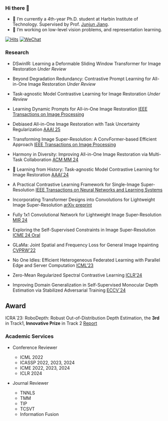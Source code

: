 
### Hi there 👋
- 🏫 I’m currently a 4th-year Ph.D. student at Harbin Institute of Technology. Supervised by Prof. [Junjun Jiang](http://homepage.hit.edu.cn/jiangjunjun).
- 📔 I’m working on low-level vision problems, and representation learning.

[![Hits](https://hits.sh/github.com/Aitical/Aitical.svg)](https://hits.sh/github.com/Aitical/Aitical/)
[![WeChat](http://img.shields.io/badge/WeChat-w965813422-72E51C.svg)](#)

### Research
- DSwinIR: Learning a Deformable Sliding Window Transformer for Image Restoration _Under Review_
- Beyond Degradation Redundancy: Contrastive Prompt Learning for All-in-One Image Restoration _Under Review_
- Task-agnostic Model Contrastive Learning for Image Restoration _Under Review_
- Learning Dynamic Prompts for All-in-One Image Restoration [IEEE Transactions on Image Processing]()
- Debiased All-in-One Image Restoration with Task Uncertainty Regularization [AAAI 25]()
- Transforming Image Super-Resolution: A ConvFormer-based Efficient Approach [IEEE Transactions on Image Processing](https://arxiv.org/abs/2401.05633)
- Harmony in Diversity: Improving All-in-One Image Restoration via Multi-Task Collaboration [ACM MM 24](https://openreview.net/pdf/bd905d32bafba27ad28e3e8a029a608e355b1dfb.pdf)
- 🚀 Learning from History: Task-agnostic Model Contrastive Learning for Image Restoration [AAAI`24](https://arxiv.org/abs/2309.06023)
- A Practical Contrastive Learning Framework for Single-Image Super-Resolution [IEEE Transactions on Neural Networks and Learning Systems](https://ieeexplore.ieee.org/document/10176303/)
- Incorporating Transformer Designs into Convolutions for Lightweight Image Super-Resolution [arXiv preprint](https://arxiv.org/abs/2303.14324)
- Fully 1x1 Convolutional Network for Lightweight Image Super-Resolution [MIR 24](https://arxiv.org/abs/2307.16140)
- Exploring the Self-Supervised Constraints in Image Super-Resolution [ICME 24 Oral](https://arxiv.org/abs/2404.00260v1)

- GLaMa: Joint Spatial and Frequency Loss for General Image Inpainting [CVPRW'22](https://openaccess.thecvf.com/content/CVPR2022W/NTIRE/papers/Lu_GLaMa_Joint_Spatial_and_Frequency_Loss_for_General_Image_Inpainting_CVPRW_2022_paper.pdf)
- No One Idles: Efficient Heterogeneous Federated Learning with Parallel Edge and Server Computation [ICML'23](https://openreview.net/forum?id=AMuNQEUmGr)
- Zero-Mean Regularized Spectral Contrastive Learning [ICLR'24](https://openreview.net/forum?id=RZBy8oHTz4&referrer=%5Bthe%20profile%20of%20Xiangyang%20Ji%5D(%2Fprofile%3Fid%3D~Xiangyang_Ji1))
- Improving Domain Generalization in Self-Supervised Monocular Depth Estimation via Stabilized Adversarial Training [ECCV`24](https://eccv.ecva.net/virtual/2024/poster/625)
  
## Award
ICRA`23: RoboDepth: Robust Out-of-Distribution Depth Estimation, the **3rd** in Track1, **Innovative Prize** in Track 2 [Report](https://arxiv.org/abs/2307.15061)

### Academic Services
- Conference Reviewer
  - ICML 2022
  - ICASSP 2022, 2023, 2024
  - ICME 2022, 2023, 2024
  - ICLR 2024
    
- Journal Reviewer
  - TNNLS
  - TMM
  - TIP
  - TCSVT
  - Information Fusion
